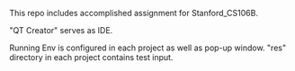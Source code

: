 This repo includes accomplished assignment for Stanford_CS106B.

"QT Creator" serves as IDE.

Running Env is configured in each project as well as pop-up window. "res" directory in each project contains test input.
